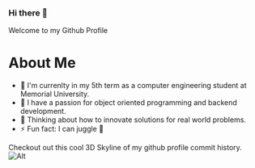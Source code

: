 ### Hi there 👋


Welcome to my Github Profile 


# About Me
- 🔭 I'm currenlty in my 5th term as a computer engineering student at Memorial University.  
- 🌱 I have a passion for object oriented programming and backend development. 
- 💬 Thinking about how to innovate solutions for real world problems.
- ⚡ Fun fact: I can juggle :juggling_person:


Checkout out this cool 3D Skyline of my github profile commit history. <br>
![Alt](/assets/negib-github-timeline.gif "Timeline")


